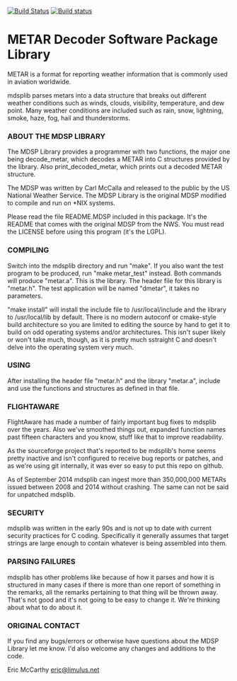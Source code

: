 [![Build Status](https://travis-ci.org/flightaware/mdsplib.svg?branch=master)](https://travis-ci.org/flightaware/mdsplib)
[![Build status](https://ci.appveyor.com/api/projects/status/b04xo1u432ttg8i4/branch/master?svg=true)](https://ci.appveyor.com/project/snoe925/mdsplib/branch/master)

METAR Decoder Software Package Library
===

METAR is a format for reporting weather information that is commonly used in aviation worldwide.

mdsplib parses metars into a data structure that breaks out different weather conditions such as winds, clouds, visibility, temperature, and dew point.  Many weather conditions are included such as rain, snow, lightning, smoke, haze, fog, hail and thunderstorms.

### ABOUT THE MDSP LIBRARY

The MDSP Library provides a programmer with two functions, the major one being decode_metar, which decodes a METAR into C structures provided by the library. Also print_decoded_metar, which prints out a decoded METAR structure.

The MDSP was written by Carl McCalla and released to the public by the US National Weather Service. The MDSP Library is the original MDSP modified to compile and run on *NIX systems.

Please read the file README.MDSP included in this package. It's the README that comes with the original MDSP from the NWS. You must read the LICENSE before using this program (it's the LGPL).

### COMPILING

Switch into the mdsplib directory and run "make". If you also want the test program to be produced, run "make metar_test" instead. Both commands will produce "metar.a". This is the library. The header file for this library is "metar.h". The test application will be named "dmetar", it takes no parameters.

"make install" will install the include file to /usr/local/include and the library to /usr/local/lib by default.  There is no modern autoconf or cmake-style build architecture so you are limited to editing the source by hand to get it to build on odd operating systems and/or architectures.  This isn't super likely or won't take much, though, as it is pretty much sstraight C and doesn't delve into the operating system very much.

### USING

After installing the header file "metar.h" and the library "metar.a", include and use the functions and structures as defined in that file.

### FLIGHTAWARE

FlightAware has made a number of fairly important bug fixes to mdsplib over the years.  Also we've smoothed things out, expanded function names past fifteen characters and you know, stuff like that to improve readability.

As the sourceforge project that's reported to be mdsplib's home seems pretty inactive and isn't configured to receive bug reports or patches, and as we're using git internally, it was ever so easy to put this repo on github.

As of September 2014 mdsplib can ingest more than 350,000,000 METARs issued between 2008 and 2014 without crashing.  The same can not be said for unpatched mdsplib.

### SECURITY

mdsplib was written in the early 90s and is not up to date with current security practices for C coding.  Specifically it generally assumes that target strings are large enough to contain whatever is being assembled into them.

### PARSING FAILURES

mdsplib has other problems like because of how it parses and how it is structured in many cases if there is more than one report of something in the remarks, all the remarks pertaining to that thing will be thrown away.  That's not good and it's not going to be easy to change it.  We're thinking about what to do about it.

### ORIGINAL CONTACT

If you find any bugs/errors or otherwise have questions about the MDSP Library let me know. I'd also welcome any changes and additions to the code.

Eric McCarthy <eric@limulus.net>


